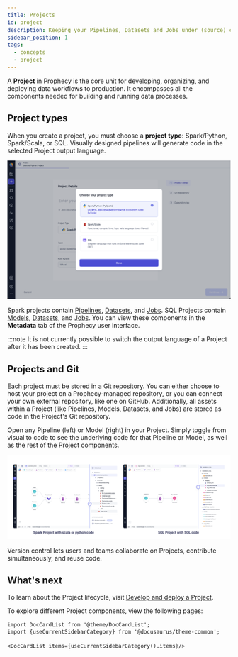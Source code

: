 ```yaml
---
title: Projects
id: project
description: Keeping your Pipelines, Datasets and Jobs under (source) control
sidebar_position: 1
tags:
  - concepts
  - project
---
```


A **Project** in Prophecy is the core unit for developing, organizing, and deploying data workflows to production. It encompasses all the components needed for building and running data processes.

## Project types

When you create a project, you must choose a **project type**: Spark/Python, Spark/Scala, or SQL. Visually designed pipelines will generate code in the selected Project output language.

![Project language](../img/project_language.png)

Spark projects contain [Pipelines](docs/concepts/project/pipelines.md), [Datasets](docs/concepts/project/dataset.md), and [Jobs](docs/Orchestration/Orchestration.md). SQL Projects contain [Models](docs/concepts/project/models.md), [Datasets](docs/concepts/project/dataset.md), and [Jobs](docs/Orchestration/Orchestration.md). You can view these components in the **Metadata** tab of the Prophecy user interface.

:::note
It is not currently possible to switch the output language of a Project after it has been created.
:::

## Projects and Git

Each project must be stored in a Git repository. You can either choose to host your project on a Prophecy-managed repository, or you can connect your own external repository, like one on GitHub. Additionally, all assets within a Project (like Pipelines, Models, Datasets, and Jobs) are stored as code in the Project's Git repository.

Open any Pipeline (left) or Model (right) in your Project. Simply toggle from visual to code to see the underlying code for that Pipeline or Model, as well as the rest of the Project components.

![Visual To Code](img/code-to-visual.png)

Version control lets users and teams collaborate on Projects, contribute simultaneously, and reuse code.

## What's next

To learn about the Project lifecycle, visit [Develop and deploy a Project](docs/deployment/deploy-project.md).

To explore different Project components, view the following pages:

```mdx-code-block
import DocCardList from '@theme/DocCardList';
import {useCurrentSidebarCategory} from '@docusaurus/theme-common';

<DocCardList items={useCurrentSidebarCategory().items}/>
```
